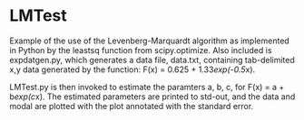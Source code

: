 # LMTest
Example of the use of the Levenberg-Marquardt algorithm as implemented in Python by the leastsq function from scipy.optimize.
Also included is expdatgen.py, which generates a data file, data.txt, containing tab-delimited x,y data generated by the function: F(x) = 0.625 + 1.33*exp(-0.5*x).  

LMTest.py is then invoked to estimate the paramters a, b, c, for F(x) = a + b*exp(c*x).  The estimated parameters are printed to std-out, and the data and modal are plotted with the plot annotated with the standard error.

